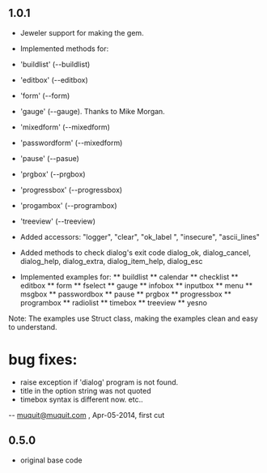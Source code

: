 ## 1.0.1

* Jeweler support for making the gem.

* Implemented methods for: 
*  'buildlist' (--buildlist)
*  'editbox' (--editbox)
*  'form' (--form)
*  'gauge' (--gauge). Thanks to Mike Morgan.
*  'mixedform' (--mixedform)
*  'passwordform' (--mixedform)
*  'pause' (--pasue)
*  'prgbox' (--prgbox)
*  'progressbox' (--progressbox)
*  'progambox' (--programbox)
*  'treeview' (--treeview)

* Added accessors:
    "logger", "clear", "ok_label <label>", "insecure", "ascii_lines"
* Added methods to check dialog's exit code
    dialog_ok, dialog_cancel, dialog_help, dialog_extra,
    dialog_item_help, dialog_esc

* Implemented examples for:
** buildlist
** calendar
** checklist
** editbox
** form
** fselect
** gauge
** infobox
** inputbox
** menu
** msgbox
** passwordbox
** pause
** prgbox
** progressbox
** programbox
** radiolist
** timebox
** treeview
** yesno

Note: The examples use Struct class, making the examples clean and 
easy to understand. 


# bug fixes:

* raise exception if 'dialog' program is not found.
* title in the option string was not quoted
* timebox syntax is different now.
etc..

-- muquit@muquit.com , Apr-05-2014, first cut

## 0.5.0

* original base code
